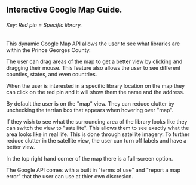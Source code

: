 ## Interactive Google Map Guide.

###### Key: Red pin = Specific library.



This dynamic Google Map API allows the user to see what libraries are within the Prince Georges County.

The user can drag areas of the map to get a better view by clicking
and dragging their mouse. This feature also allows the user to see
different counties, states, and even countries.

When the user is interested in a specific library location on the map
they can click on the red pin and it will show them the name and the
address.

By default the user is on the "map" view. They can reduce clutter by unchecking
the terrian box that appears when hovering over "map".

If they wish to see what the surrounding area of the library looks like they 
can switch the view to "satellite". This allows them to see exactly what the area 
looks like in real life. This is done through satellite imagery.
To further reduce clutter in the satellite view, the user can turn
off labels and have a better view.

In the top right hand corner of the map there is a full-screen option.

The Google API comes with a built in "terms of use" and "report a map error" 
that the user can use at thier own discresion.
